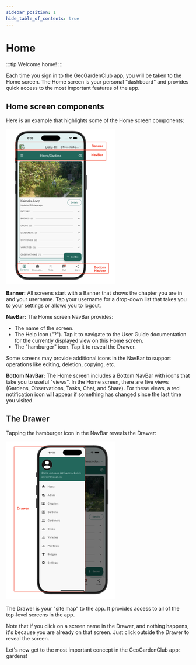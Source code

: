 ```yaml
---
sidebar_position: 1
hide_table_of_contents: true
---
```


# Home

:::tip Welcome home!
:::

Each time you sign in to the GeoGardenClub app, you will be taken to the Home screen.  The Home screen is your personal "dashboard" and provides quick access to the most important features of the app. 

## Home screen components

Here is an example that highlights some of the Home screen components:

<img width="300" src="/img/user-guide/home-annotated.png"/>

**Banner:** All screens start with a Banner that shows the chapter you are in and your username. Tap your username for a drop-down list that takes you to your settings or allows you to logout.

**NavBar:** The Home screen NavBar provides:
* The name of the screen. 
* The Help icon ("?"). Tap it to navigate to the User Guide documentation for the currently displayed view on this Home screen.
* The "hamburger" icon. Tap it to reveal the Drawer.

Some screens may provide additional icons in the NavBar to support operations like editing, deletion, copying, etc.

**Bottom NavBar:** The Home screen includes a Bottom NavBar with icons that take you to useful "views". In the Home screen, there are five views (Gardens, Observations, Tasks, Chat, and Share). For these views, a red notification icon will appear if something has changed since the last time you visited.

## The Drawer

Tapping the hamburger icon in the NavBar reveals the Drawer:

<img width="300" src="/img/user-guide/home-drawer.png"/>

The Drawer is your "site map" to the app.  It provides access to all of the top-level screens in the app. 

Note that if you click on a screen name in the Drawer, and nothing happens, it's because you are already on that screen. Just click outside the Drawer to reveal the screen. 

Let's now get to the most important concept in the GeoGardenClub app: gardens!





